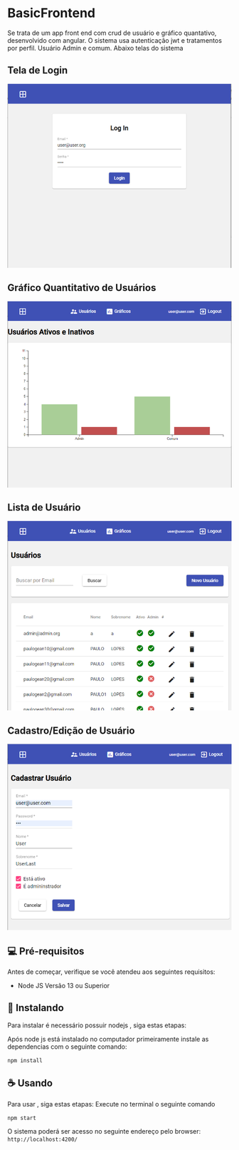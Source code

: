 # BasicFrontend

Se trata de um app front end com crud de usuário e gráfico quantativo, desenvolvido com angular.
O sistema usa autenticação jwt e tratamentos por perfil. Usuário Admin e comum.
Abaixo telas do sistema


## Tela de Login
<img src="login.png" alt="Login">

## Gráfico Quantitativo de Usuários
<img src="user-chart.png" alt="Login">

## Lista de Usuário
<img src="user-list.png" alt="Login">

## Cadastro/Edição de Usuário
<img src="user-edit.png" alt="Login">


## 💻 Pré-requisitos

Antes de começar, verifique se você atendeu aos seguintes requisitos:

- Node JS Versão 13 ou Superior


## 🚀 Instalando

Para instalar é necessário possuir nodejs , siga estas etapas:

Após node js está instalado no computador primeiramente instale as dependencias com o seguinte comando:

```
npm install
```

## ☕ Usando 

Para usar , siga estas etapas:
Execute no terminal o seguinte comando

```
npm start
```

O sistema poderá ser acesso no seguinte endereço pelo browser: `http://localhost:4200/`

